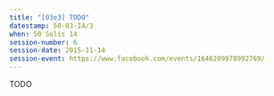 ```yaml
---
title: "[03e3] TODO"
datestamp: 50-03-14/3
when: 50 Solis 14
session-number: 6
session-date: 2015-11-14
session-event: https://www.facebook.com/events/1646209978992769/
---
```

TODO
